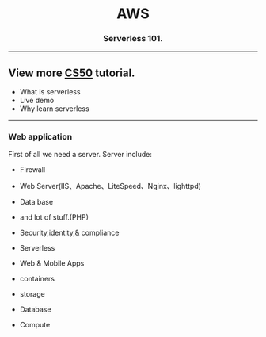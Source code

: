 <h1 align="center">AWS</h1>
<h3 align="center"> Serverless 101.</h3>

---

View more [CS50](https://www.edx.org/course/introduction-computer-science-harvardx-cs50x?g_acctid=724-505-4034&g_campaign=gs-b2c-nonbrand-tier1geo-partner-harvard-core&g_campaignid=15417765031&g_adgroupid=131210224478&g_adid=588991333656&g_keyword=cs50&g_keywordid=kwd-296840910&g_network=g&utm_source=google&utm_campaign=gs-b2c-nonbrand-tier1geo-partner-harvard-core&utm_medium=cpc&utm_term=cs50&hsa_acc=7245054034&hsa_cam=15417765031&hsa_grp=131210224478&hsa_ad=588991333656&hsa_src=g&hsa_tgt=kwd-296840910&hsa_kw=cs50&hsa_mt=e&hsa_net=adwords&hsa_ver=3&gclid=CjwKCAjwh4ObBhAzEiwAHzZYU_20UQ28tstq2RaO8_qaM8ZO68CIjbDi8OoJIJwtoH5KaUcbLxqQSxoCQQ0QAvD_BwE) tutorial.
---
- What is serverless
- Live demo
- Why learn serverless
---
### Web application
First of all we need a server.
Server include:
- Firewall
- Web Server(IIS、Apache、LiteSpeed、Nginx、lighttpd)
- Data base
- and lot of stuff.(PHP)


- Security,identity,& compliance
- Serverless
- Web & Mobile Apps
- containers
- storage
- Database
- Compute
